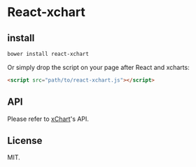 # React-xchart

## install

```sh
bower install react-xchart
```

Or simply drop the script on your page after React and xcharts:

```html
<script src="path/to/react-xchart.js"></script>
```

## API

Please refer to [xChart](http://tenxer.github.io/xcharts/)'s API.

## License

MIT.
